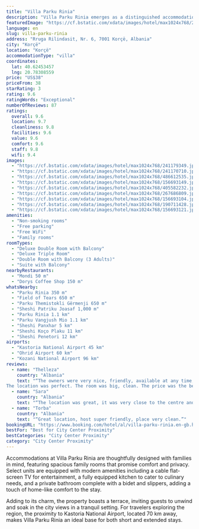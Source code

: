 ```yaml
---
title: "Villa Parku Rinia"
description: "Villa Parku Rinia emerges as a distinguished accommodation choice in Korçë, strategically positioned within a comfortable distance of 44 km from the serene Ohrid Lake Springs and 43 km from the historic Monastery Saint Naum."
featuredImage: "https://cf.bstatic.com/xdata/images/hotel/max1024x768/241179349.jpg?k=675bbc417c1a6635ec2ba4bfe7f3f68d2e1d06903e405b7093128295d9619c2b&o=&hp=1"
language: en
slug: villa-parku-rinia
address: "Rruga Rilindasit, Nr. 6, 7001 Korçë, Albania"
city: "Korçë"
location: "Korçë"
accommodationType: "villa"
coordinates:
  lat: 40.62453457
  lng: 20.78308559
price: "US$38"
priceFrom: 38
starRating: 3
rating: 9.6
ratingWords: "Exceptional"
numberOfReviews: 87
ratings:
  overall: 9.6
  location: 9.7
  cleanliness: 9.8
  facilities: 9.6
  value: 9.6
  comfort: 9.6
  staff: 9.8
  wifi: 9.4
images:
  - "https://cf.bstatic.com/xdata/images/hotel/max1024x768/241179349.jpg?k=675bbc417c1a6635ec2ba4bfe7f3f68d2e1d06903e405b7093128295d9619c2b&o=&hp=1"
  - "https://cf.bstatic.com/xdata/images/hotel/max1024x768/241170710.jpg?k=2f59657cef530fbac80be8bbd8036d7a912040f5ec3f41a24b75aba43b95f632&o=&hp=1"
  - "https://cf.bstatic.com/xdata/images/hotel/max1024x768/486612535.jpg?k=dd1cfdd8ed58a97c87eb32e0940979f5b0306fb12fc83b804a17370e605f64a2&o=&hp=1"
  - "https://cf.bstatic.com/xdata/images/hotel/max1024x768/156693149.jpg?k=af068f7c53555584e62f9f5e248a9eb8af17f7ac6a5278558eb892338ac13dee&o=&hp=1"
  - "https://cf.bstatic.com/xdata/images/hotel/max1024x768/405582232.jpg?k=e2a7e044c97456882091c32905a249d49f65da8510af716207814f98ae2666d3&o=&hp=1"
  - "https://cf.bstatic.com/xdata/images/hotel/max1024x768/267686809.jpg?k=a9de1aea683bc20f5b1e5d200b16f44ad2b85ce69b64ffa6b4f7cdd85f051174&o=&hp=1"
  - "https://cf.bstatic.com/xdata/images/hotel/max1024x768/156693104.jpg?k=6b2ce38a35482670e5f98f5ab4e68780f0c5c2d2cb54241a1a886accdfb0e03f&o=&hp=1"
  - "https://cf.bstatic.com/xdata/images/hotel/max1024x768/190711428.jpg?k=6c20f3e92daba0d498fd914813f5c47d9b81f368b2d40a63fa48e4dd40cbfd8d&o=&hp=1"
  - "https://cf.bstatic.com/xdata/images/hotel/max1024x768/156693121.jpg?k=89d2decd3625117d72d3a9c700e1477d0a5eb911db57468d6392b31dd06d17e4&o=&hp=1"
amenities:
  - "Non-smoking rooms"
  - "Free parking"
  - "Free WiFi"
  - "Family rooms"
roomTypes:
  - "Deluxe Double Room with Balcony"
  - "Deluxe Triple Room"
  - "Double Room with Balcony (3 Adults)"
  - "Suite with Balcony"
nearbyRestaurants:
  - "Mondi 50 m"
  - "Dorys Coffee Shop 150 m"
whatsNearby:
  - "Parku Rinia 350 m"
  - "Field of Tears 650 m"
  - "Parku Themistokli Gërmenji 650 m"
  - "Sheshi Patriku Joasaf 1,000 m"
  - "Parku Rinia 1.1 km"
  - "Parku Vangjush Mio 1.1 km"
  - "Sheshi Panxhar 5 km"
  - "Sheshi Koço Plaku 11 km"
  - "Sheshi Penetori 12 km"
airports:
  - "Kastoria National Airport 45 km"
  - "Ohrid Airport 60 km"
  - "Kozani National Airport 96 km"
reviews:
  - name: "Thelleza"
    country: "Albania"
    text: "“The owners were very nice, friendly, available at any time, and cooperative.
The location was perfect. The room was big, clean. The price was the best . I highly recommend it and next time I willingly go to the same place.”"
  - name: "Sara"
    country: "Albania"
    text: "“The location was great, it was very close to the centre and so, it was very easy to collect the property keys when we arrived. The host was really kind and friendly! The rooms were big enough and we felt very comfortable! I really recommend this...”"
  - name: "Torba"
    country: "Albania"
    text: "“Great location, host super friendly, place very clean.”"
bookingURL: "https://www.booking.com/hotel/al/villa-parku-rinia.en-gb.html?aid=8035640"
bestFor: "Best for City Center Proximity"
bestCategories: "City Center Proximity"
category: "City Center Proximity"
---
```


Accommodations at Villa Parku Rinia are thoughtfully designed with families in mind, featuring spacious family rooms that promise comfort and privacy. Select units are equipped with modern amenities including a cable flat-screen TV for entertainment, a fully equipped kitchen to cater to culinary needs, and a private bathroom complete with a bidet and slippers, adding a touch of home-like comfort to the stay.

Adding to its charm, the property boasts a terrace, inviting guests to unwind and soak in the city views in a tranquil setting. For travelers exploring the region, the proximity to Kastoria National Airport, located 70 km away, makes Villa Parku Rinia an ideal base for both short and extended stays.